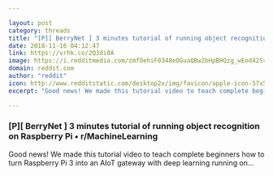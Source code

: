 ```yaml
---

layout: post
category: threads
title: "[P][ BerryNet ] 3 minutes tutorial of running object recognition on Raspberry Pi"
date: 2018-11-16 04:12:47
link: https://vrhk.co/2Q3di0A
image: https://i.redditmedia.com/zmfOehiF0348eOGuaQBw2bHpBHQzg_wEod42Sv3ynVc.jpg?w=320&s=3b6b8bcc172f2f5c27a595aba70da999
domain: reddit.com
author: "reddit"
icon: http://www.redditstatic.com/desktop2x/img/favicon/apple-icon-57x57.png
excerpt: "Good news! We made this tutorial video to teach complete beginners how to turn Raspberry Pi 3 into an AIoT gateway with deep learning running on..."

---
```


### [P][ BerryNet ] 3 minutes tutorial of running object recognition on Raspberry Pi • r/MachineLearning

Good news! We made this tutorial video to teach complete beginners how to turn Raspberry Pi 3 into an AIoT gateway with deep learning running on...